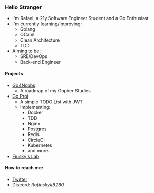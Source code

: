 ### Hello Stranger

- I'm Rafael, a 21y Software Engineer Student and a Go Enthusiast
- I'm currently learning/improving:
    - Golang
    - OCaml
    - Clean Architecture
    - TDD
- Aiming to be:
    - SRE/DevOps
    - Back-end Engineer
#### Projects
- [Go4Noobs](https://github.com/rafaelbreno/go4noobs)
    - A roadmap of my Gopher Studies
- [Go Proj](https://github.com/rafaelbreno/go-api-template)
    - A simple TODO List with JWT
    - Implementing:
        - Docker
        - TDD
        - Nginx
        - Postgres 
        - Redis
        - CircleCI
        - Kubernetes
        - and more...
- [Fiusky's Lab](https://github.com/fiuskylab/projects)

#### How to reach me:
- [Twitter](https://twitter.com/rafiuzky)
- Discord: _Rafiusky#6260_
